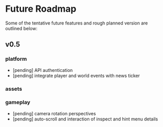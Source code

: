 
# Future Roadmap
Some of the tentative future features and rough planned version are outlined below:

## v0.5
### platform
* [pending] API authentication
* [pending] integrate player and world events with news ticker

### assets

### gameplay
* [pending] camera rotation perspectives
* [pending] auto-scroll and interaction of inspect and hint menu details
